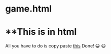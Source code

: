 # game.html
# **This is in html
All you have to do is copy paste [this](https://github.com/RoundingExplorer/game.html/blob/main/copy-this-in-your-notepad)
Done!
:grinning:
:smiley:

